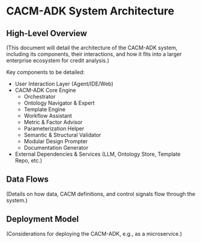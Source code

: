 # CACM-ADK System Architecture

## High-Level Overview

(This document will detail the architecture of the CACM-ADK system, including its components, their interactions, and how it fits into a larger enterprise ecosystem for credit analysis.)

Key components to be detailed:
-   User Interaction Layer (Agent/IDE/Web)
-   CACM-ADK Core Engine
    -   Orchestrator
    -   Ontology Navigator & Expert
    -   Template Engine
    -   Workflow Assistant
    -   Metric & Factor Advisor
    -   Parameterization Helper
    -   Semantic & Structural Validator
    -   Modular Design Prompter
    -   Documentation Generator
-   External Dependencies & Services (LLM, Ontology Store, Template Repo, etc.)

## Data Flows
(Details on how data, CACM definitions, and control signals flow through the system.)

## Deployment Model
(Considerations for deploying the CACM-ADK, e.g., as a microservice.)
